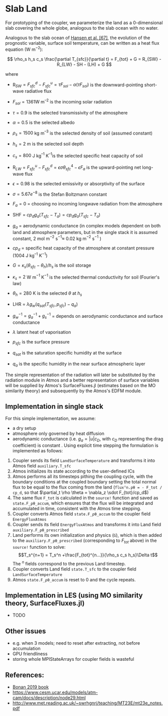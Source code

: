 # Slab Land

For prototyping of the coupler, we parameterize the land as a 0-dimensional slab covering the whole globe, analogous to the slab ocean with no water.

Analogous to the slab ocean of [Hansen et al. [67]](https://www.cesm.ucar.edu/models/atm-cam/docs/description/node48.html#hansen84), the evolution of the prognostic variable, surface soil temperature, can be written as a heat flux equation (W m$^{-2}$):

$$
\rho_s h_s c_s \frac{\partial T_{sfc}}{\partial t} = F_{tot} + G = R_{SW} - R_{LW} - SH - (LH) + G
$$

  
where

- R$_{SW} = F_{sfc}^d - F_{sfc}^u = \tau F_{sol} - \alpha(\tau F_{sol} )$ is the downward-pointing short-wave radiative flux

- $F_{sol} = 1361$W m$^{–2}$ is the incoming solar radiation

- $\tau = 0.9$ is the selected transmissivity of the atmosphere

- $\alpha = 0.5$ is the selected albedo

- $\rho_s =1500$ kg m$^{–3}$ is the selected density of soil (assumed constant)

- $h_s= 2$ m is the selected soil depth

- $c_s = 800$ J kg$^{–1}$ K$^{–1}$is the selected specific heat capacity of soil

  

- R$_{LW} = F_{sfc}^u - F_{sfc}^d = \epsilon \sigma \theta_{sfc}^4 - \epsilon F_{a}$ is the upward-pointing net long-wave flux

- $\epsilon = 0.98$ is the selected emissivity or absorptivity of the surface

- $\sigma = 5.67e^{-8}$ is the Stefan Boltzmann constant

- $F_{a} =0$ = choosing no incoming longwave radiation from the atmosphere
  
- SHF = $cp_d g_a (T_{sfc} - T_a) = cp_d g_a (T_{sfc} - T_a)$

- $g_a$ = aerodynamic conductance (in complex models dependent on both land and atmosphere parameters, but in the single stack it is assumed constant, 2 mol m$^{-2}$ s$^{-1} \approx$ 0.02 kg m$^{-2}$ s$^{-1}$ )

- $cp_d$ = specific heat capacity of the atmosphere at constant pressure (1004 J kg$^{–1}$ K$^{-1}$)

  

- $G = \kappa_s (\theta_{sfc}-\theta_h)/h_s$ is the soil storage

- $\kappa_s = 2$ W m$^{-1}$ K$^{-1}$ is the selected thermal conductivity for soil (Fourier's law)

- $\theta_h = 280$ K is the selected $\theta$ at $h_s$

  

- LHR = $\lambda g_w (q_{sat}(T_{sfc},p_{sfc}) - q_a)$

- $g_w^{-1}=g_a^{-1}+g_s^{-1}$ = depends on aerodynamic conductance and surface conductance

- $\lambda$ latent heat of vaporisation

- $p_{sfc}$ is the surface pressure

- $q_{sat}$ is the saturation specific humidity at the surface

- $q_a$ is the specific humidity in the near surface atmospheric layer

  
The simple representation of the radiation will later be substituted by the radiation module in Atmos and a better representation of surface variables will be supplied by Atmos's SurfaceFluxes.jl (estimates based on the MO similarity theory) and subsequently by the Atmos's EDFM module.

## Implementation in single stack

For this simple implementation, we assume:
-  a dry setup 
- atmosphere only governed by heat diffusion
- aerodynamic conductance (i.e. $g_a = |u| c_D$, with $c_D$ representing the drag coefficient) is constant . Using explicit time stepping the formulation is implemented as follows:

1) Coupler sends its field `LandSurfaceTemperature` and transforms it into Atmos field `auxiliary.T_sfc`
2) Atmos initializes its state according to the user-defined ICs
3) Atmos performs all its timesteps pithing the coupling cycle, with the boundary conditions at the coupled boundary setting the total normal flux to be equal to the flux coming from the land (`fluxᵀn.ρθ = - F_tot / cp_d`, so that $\partial_t \rho \theta = \nabla_z \sdot F_{tot}/cp_d$)
4) The same flux `F_tot` is calculated in the `source!` function and saved as `state.F_ρθ_accum`, which ensures that the flux will be integrated and accumulated in time, consistent with the Atmos time stepping. 
5) Coupler converts Atmos field `state.F_ρθ_accum` to the coupler field `EnergyFluxAtmos` 
6) Coupler sends its field `EnergyFluxAtmos` and transforms it into Land field `auxiliary.F_ρθ_prescribed`
5) Land performs its own initialization and physics (`G`), which is then added to the  `auxiliary.F_ρθ_prescribed` (corresponding to $F_{tot}$ above) in the `source!` function to solve:
$$T_s^{n+1} = T_s^n +\frac{F_{tot}^{n...}}{\rho_s c_s h_s}\Delta t$$
The $^{n}$ fields correspond to the previous Land timestep.
6) Coupler converts Land field `state.T_sfc` to the coupler field `LandSurfaceTemperature` 
7) Atmos `state.F_ρθ_accum` is reset to 0 and the cycle repeats.

## Implementation in LES (using MO similarity theory, SurfaceFluxes.jl)
- TODO

## Other issues
- e.g. when 3 models; need to reset after extracting, not before accumulation
- GPU friendliness
- storing whole MPIStateArrays for coupler fields is wasteful

## References:
- [Bonan 2019 book](https://www.cambridge.org/us/academic/subjects/earth-and-environmental-science/climatology-and-climate-change/climate-change-and-terrestrial-ecosystem-modeling?format=HB&isbn=9781107043787)
- https://www.cesm.ucar.edu/models/atm-cam/docs/description/node29.html
- http://www.met.reading.ac.uk/~swrhgnrj/teaching/MT23E/mt23e_notes.pdf